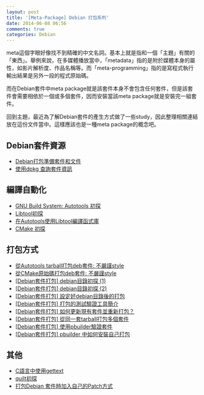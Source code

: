 ```yaml
---
layout: post
title: '[Meta-Package] Debian 打包系列'
date: 2014-06-08 06:56
comments: true
categories: Debian
---
```

meta這個字眼好像找不到精確的中文名詞。基本上就是指和一個「主題」有關的「東西」。舉例來說，在多媒體播放當中，「metadata」指的是附於媒體本身的屬性，如影片解析度、作品名稱等。而「meta-programming」指的是寫程式執行輸出結果是另外一段的程式原始碼。

而在Debian套件中meta package就是該套件本身不會包含任何套件，但是該套件會需要相依於一個或多個套件，因而安裝當該meta package就是安裝完一組套件。

回到主題，最近為了解Debian套件的產生方式做了一些study，因此整理相關連結放在這份文件當中。這樣應該也是一種meta package的概念吧。

## Debian套件資源

* [Debian打包準備套件和文件](http://wen00072-blog.logdown.com/posts/199275-debian-package-preparation-kit-and-document)
* [使用dpkg 查詢套件資訊](http://wen00072-blog.logdown.com/posts/199271-study-on-dpkg)

## 編譯自動化

* [GNU Build System: Autotools 初探](http://wen00072-blog.logdown.com/posts/198783-study-on-gnu-build-system-autotools)
* [Libtool初探](http://wen00072-blog.logdown.com/posts/199470-study-on-the-libtool)
* [在Autotools使用Libtool編譯函式庫](http://wen00072-blog.logdown.com/posts/200534-autotools-to-use-libtool-compile-function-library)
* [CMake 初探](http://wen00072-blog.logdown.com/posts/202369-study-on-cmake)

## 打包方式

* [從Autotools tarball打包deb套件: 不嚴謹style](http://wen00072-blog.logdown.com/posts/201844-package-deb-packages-loose-style)
* [從CMake原始碼打包deb套件: 不嚴謹style](http://logdown.com/account/posts/205822-cmake-from-source-packages-deb-package-loose-style/preview)
* [[Debian套件打包] debian目錄初探 (1)](http://wen00072-blog.logdown.com/posts/205562-package-debian-packages-study-on-the-debian-directory)
* [[Debian套件打包] debian目錄初探 (2)](http://wen00072-blog.logdown.com/posts/205689-package-debian-packages-study-on-the-debian-directory-2)
* [[Debian套件打包] 設定好debian目錄後的打包](http://wen00072-blog.logdown.com/posts/205819-package-debian-packages-set-after-list-of-debian-packages)
* [[Debian套件打包] 打包的測試驗證工具簡介](http://wen00072-blog.logdown.com/posts/206365-package-debian-packages-testing-utilities)
* [[Debian套件打包] 如何更新現有套件並重新打包？](http://wen00072-blog.logdown.com/posts/206431-package-debian-packages-how-to-update-the-existing-suite)
* [[Debian套件打包] 從同一套tarball打包多個套件](http://wen00072-blog.logdown.com/posts/207636-package-debian-packages-from-the-same-tarball-package-multiple-suite)
* [[Debian套件打包] 使用pbuilder驗證套件 ](http://wen00072-blog.logdown.com/posts/212087-package-debian-packages-discussion-on-pbuilder)
* [[Debian套件打包] pbuilder 中如何安裝自己打包](http://wen00072-blog.logdown.com/posts/243406-package-debian-packages-using-local-debian-pbuilder-package)

## 其他

* [C語言中使用gettext](http://wen00072-blog.logdown.com/posts/202230-study-on-gettext)
* [quilt初探](http://wen00072-blog.logdown.com/posts/205375-study-on-the-quilt)
* [打包Debian 套件時加入自己的Patch方式](http://wen00072-blog.logdown.com/posts/204026-joined-his-patch-package-for-debian-packages)
